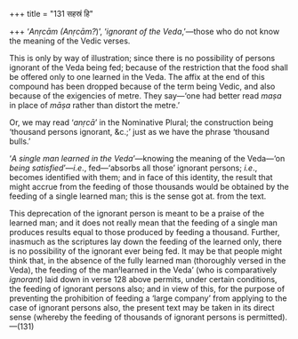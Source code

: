 +++
title = "131 सहस्रं हि"

+++
‘*Anṛcām (Anṛcām?*)’, ‘*ignorant of the Veda*,’—those who do not know
the meaning of the Vedic verses.

This is only by way of illustration; since there is no possibility of
persons ignorant of the Veda being fed; because of the restriction that
the food shall be offered only to one learned in the Veda. The affix at
the end of this compound has been dropped because of the term being
Vedic, and also because of the exigencies of metre. They say—‘one had
better read *maṣa* in place of *māṣa* rather than distort the metre.’

Or, we may read ‘*anṛcā*’ in the Nominative Plural; the construction
being ‘thousand persons ignorant, &c.;’ just as we have the phrase
‘thousand bulls.’

‘*A single man learned in the Veda*’—knowing the meaning of the Veda—‘on
*being satisfied*’—*i.e*., fed—‘absorbs all those’ ignorant persons;
*i.e*., becomes identified with them; and in face of this identity, the
result that might accrue from the feeding of those thousands would be
obtained by the feeding of a single learned man; this is the sense got
at. from the text.

This deprecation of the ignorant person is meant to be a praise of the
learned man; and it does not really mean that the feeding of a single
man produces results equal to those produced by feeding a thousand.
Further, inasmuch as the scriptures lay down the feeding of the learned
only, there is no possibility of the ignorant ever being fed. It may be
that people might think that, in the absence of the fully learned man
(thoroughly versed in the Veda), the feeding of the man⁽learned in the
Veda’ (who is comparatively *ignorant*) laid down in verse 128 above
permits, under certain conditions, the feeding of ignorant persons also;
and in view of this, for the purpose of preventing the prohibition of
feeding a ‘large company’ from applying to the case of ignorant persons
also, the present text may be taken in its direct sense (whereby the
feeding of thousands of ignorant persons is permitted).—(131)


